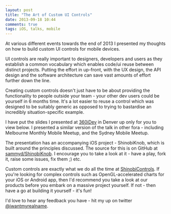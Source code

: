 ```yaml
---
layout: post
title: "The Art of Custom UI Controls"
date: 2013-09-18 10:44
comments: true
tags: iOS, talks, mobile
---
```


At various different events towards the end of 2013 I presented my thoughts on
how to build custom UI controls for mobile devices.

UI controls are really important to designers, developers and users as they
establish a common vocabulary which enables code/ui reuse between distinct
projects. Putting the effort in up-front, with the UX design, the API design and
the software architecture can save vast amounts of effort further down the line.

<!-- more -->

Creating custom controls doesn't just have to be about providing the functionality
to people outside your team - your other dev users could be yourself in 6 months
time. It's a lot easier to reuse a control which was designed to be suitably
generic as opposed to trying to bastardise an incredibly situation-specific
example.

I have put the slides I presented at [360iDev](http://360iDev.com) in Denver
up only for you to view below. I presented a similar version of the talk in other
fora - including Melbourne Monthly Mobile Meetup, and the Sydney Mobile Meetup.

<script async class="speakerdeck-embed" data-id="e6d4ee90fc9e013049591e80c2aa53be" data-ratio="1.77777777777778" src="//speakerdeck.com/assets/embed.js"></script>

The presentation has an accompanying iOS project - ShinobiKnob, which is built
around the principles discussed. The source for this is on GitHub at
[sammyd/ShinobiKnob](https://github.com/sammyd/ShinobiKnob). I encourage you to
take a look at it - have a play, fork it, raise some issues, fix them ;) etc.

Custom controls are exactly what we do all the time at
[ShinobiControls](http://shinobicontrols.com). If you're looking for complex
controls such as OpenGL-accelerated charts for your iOS or Android app, then I'd
recommend you take a look at our products before you embark on a massive project
yourself. If not - then have a go at building it yourself - it's fun!

I'd love to hear any feedback you have - hit my up on twitter 
[@iwantmyrealname](https://twitter.com/iwantmyrealname).


